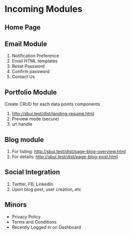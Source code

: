 # Incoming Modules

## Home Page 

## Email Module
1. Notification Preference
2. Email HTML templates 
3. Reset Password
4. Confirm password 
5. Contact Us 

## Portfolio Module 

Create CRUD for each data points components  
1. http://sbui.test/dist/landing-resume.html
2. Preview mode (secure)
3. url handle

## Blog module

1. For listing: http://sbui.test/dist/page-blog-overview.html
2. For details: http://sbui.test/dist/page-blog-post.html

## Social Integration
1. Twitter, FB, LinkedIn
2. Upon blog post, user creation,.etc

## Minors
- Privacy Policy
- Terms and Conditions 
- Recently Logged in on Dashboard
